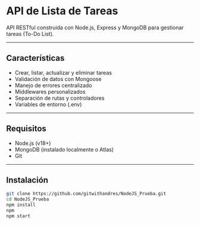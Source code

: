 # API de Lista de Tareas

API RESTful construida con Node.js, Express y MongoDB para gestionar tareas (To-Do List).

---

## Características

- Crear, listar, actualizar y eliminar tareas
- Validación de datos con Mongoose
- Manejo de errores centralizado
- Middlewares personalizados
- Separación de rutas y controladores
- Variables de entorno (.env)

---

## Requisitos

- Node.js (v18+)
- MongoDB (instalado localmente o Atlas)
- Git

---

## Instalación

```bash
git clone https://github.com/gitwithandres/NodeJS_Prueba.git
cd NodeJS_Prueba
npm install
npm
npm start
```
